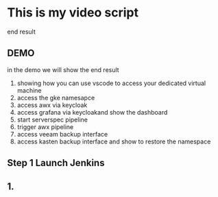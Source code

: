 # This is my video script 

end result 

## DEMO

in the demo we will show the end result

1. showing how you can use vscode to access your dedicated virtual machine 
2. access the gke namesapce 
3. access awx via keycloak
4. access grafana via keycloakand show the dashboard
5. start serverspec pipeline
6. trigger awx pipeline
7. access veeam backup interface
8. access kasten backup interface and show to restore the namespace


## Step 1 Launch Jenkins

## 1. 
